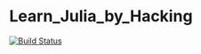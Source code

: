 # Learn_Julia_by_Hacking

[![Build Status](https://travis-ci.org/zhmz90/Learn_Julia_by_Hacking.jl.svg?branch=master)](https://travis-ci.org/zhmz90/Learn_Julia_by_Hacking.jl)
